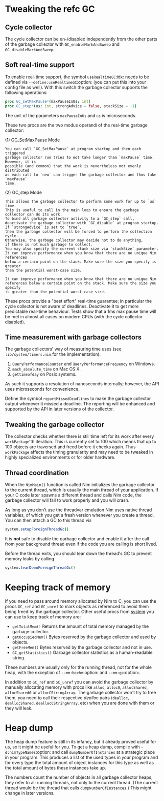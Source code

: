 Tweaking the refc GC
====================

Cycle collector
---------------

The cycle collector can be en-/disabled independently from the other parts of
the garbage collector with `GC_enableMarkAndSweep` and `GC_disableMarkAndSweep`.


Soft real-time support
----------------------

To enable real-time support, the symbol `useRealtimeGC`:idx: needs to be
defined via `--define:useRealtimeGC`:option: (you can put this into your config
file as well).
With this switch the garbage collector supports the following operations:

  ```nim
  proc GC_setMaxPause*(maxPauseInUs: int)
  proc GC_step*(us: int, strongAdvice = false, stackSize = -1)
  ```

The unit of the parameters `maxPauseInUs` and `us` is microseconds.

These two procs are the two modus operandi of the real-time garbage collector:

(1) GC_SetMaxPause Mode

    You can call `GC_SetMaxPause` at program startup and then each triggered
    garbage collector run tries to not take longer than `maxPause` time. However, it is
    possible (and common) that the work is nevertheless not evenly distributed
    as each call to `new` can trigger the garbage collector and thus take  `maxPause`
    time.

(2) GC_step Mode

    This allows the garbage collector to perform some work for up to `us` time.
    This is useful to call in the main loop to ensure the garbage collector can do its work.
    To bind all garbage collector activity to a `GC_step` call,
    deactivate the garbage collector with `GC_disable` at program startup.
    If `strongAdvice` is set to `true`,
    then the garbage collector will be forced to perform the collection cycle.
    Otherwise, the garbage collector may decide not to do anything,
    if there is not much garbage to collect.
    You may also specify the current stack size via `stackSize` parameter.
    It can improve performance when you know that there are no unique Nim references
    below a certain point on the stack. Make sure the size you specify is greater
    than the potential worst-case size.

    It can improve performance when you know that there are no unique Nim
    references below a certain point on the stack. Make sure the size you specify
    is greater than the potential worst-case size.

These procs provide a "best effort" real-time guarantee; in particular the
cycle collector is not aware of deadlines. Deactivate it to get more
predictable real-time behaviour. Tests show that a 1ms max pause
time will be met in almost all cases on modern CPUs (with the cycle collector
disabled).


Time measurement with garbage collectors
----------------------------------------

The garbage collectors' way of measuring time uses
(see ``lib/system/timers.nim`` for the implementation):

1) `QueryPerformanceCounter` and `QueryPerformanceFrequency` on Windows.
2) `mach_absolute_time` on Mac OS X.
3) `gettimeofday` on Posix systems.

As such it supports a resolution of nanoseconds internally; however, the API
uses microseconds for convenience.

Define the symbol `reportMissedDeadlines` to make the
garbage collector output whenever it missed a deadline.
The reporting will be enhanced and supported by the API in later versions of the collector.


Tweaking the garbage collector
------------------------------

The collector checks whether there is still time left for its work after
every `workPackage`'th iteration. This is currently set to 100 which means
that up to 100 objects are traversed and freed before it checks again. Thus
`workPackage` affects the timing granularity and may need to be tweaked in
highly specialized environments or for older hardware.


Thread coordination
-------------------

When the `NimMain()` function is called Nim initializes the garbage
collector to the current thread, which is usually the main thread of your
application. If your C code later spawns a different thread and calls Nim
code, the garbage collector will fail to work properly and you will crash.

As long as you don't use the threadvar emulation Nim uses native thread
variables, of which you get a fresh version whenever you create a thread. You
can then attach a GC to this thread via

  ```nim
  system.setupForeignThreadGc()
  ```

It is **not** safe to disable the garbage collector and enable it after the
call from your background thread even if the code you are calling is short
lived.

Before the thread exits, you should tear down the thread's GC to prevent memory
leaks by calling

  ```nim
  system.tearDownForeignThreadGc()
  ```


Keeping track of memory
=======================

If you need to pass around memory allocated by Nim to C, you can use the
procs `GC_ref` and `GC_unref` to mark objects as referenced to avoid them
being freed by the garbage collector.
Other useful procs from [system](system.html) you can use to keep track of memory are:

* `getTotalMem()` Returns the amount of total memory managed by the garbage collector.
* `getOccupiedMem()` Bytes reserved by the garbage collector and used by objects.
* `getFreeMem()` Bytes reserved by the garbage collector and not in use.
* `GC_getStatistics()` Garbage collector statistics as a human-readable string.

These numbers are usually only for the running thread, not for the whole heap,
with the exception of `--mm:boehm`:option: and `--mm:go`:option:.

In addition to `GC_ref` and `GC_unref` you can avoid the garbage collector by manually
allocating memory with procs like `alloc`, `alloc0`, `allocShared`, `allocShared0` or `allocCStringArray`.
The garbage collector won't try to free them, you need to call their respective *dealloc* pairs
(`dealloc`, `deallocShared`, `deallocCStringArray`, etc)
when you are done with them or they will leak.



Heap dump
=========

The heap dump feature is still in its infancy, but it already proved
useful for us, so it might be useful for you. To get a heap dump, compile
with `-d:nimTypeNames`:option: and call `dumpNumberOfInstances`
at a strategic place in your program.
This produces a list of the used types in your program and for every type
the total amount of object instances for this type as well as the total
amount of bytes these instances take up.

The numbers count the number of objects in all garbage collector heaps, they refer to
all running threads, not only to the current thread. (The current thread
would be the thread that calls `dumpNumberOfInstances`.) This might
change in later versions.
